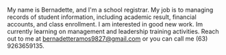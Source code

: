 My name is Bernadette, and I'm a school registrar. My job is to managing records of student information, including
academic result, financial accounts, and class enrollment. I am interested in good new work. Im currently learning
on management and leadership training activities. Reach out to me at bernadetteramos9827@gmail.com or you can call
me (63) 9263659135.
